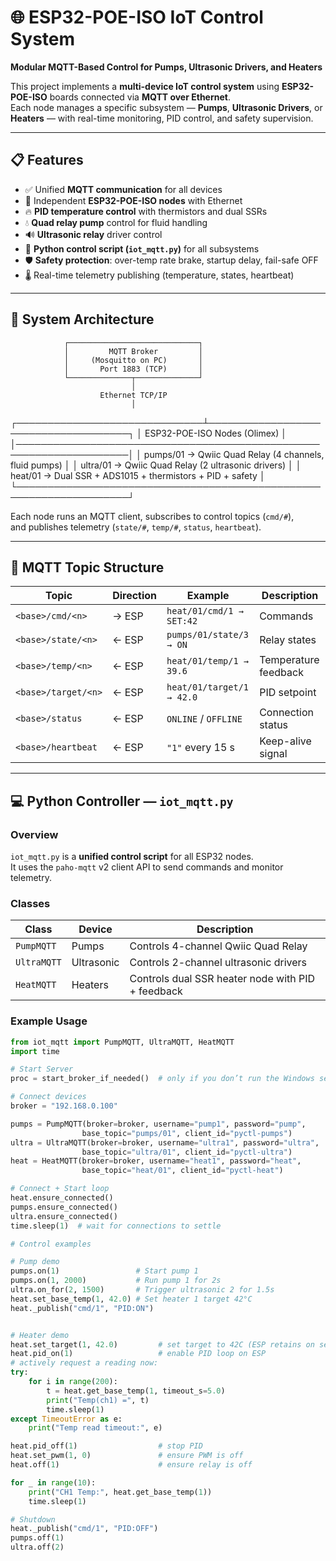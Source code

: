 # 🌐 ESP32-POE-ISO IoT Control System  
**Modular MQTT-Based Control for Pumps, Ultrasonic Drivers, and Heaters**

This project implements a **multi-device IoT control system** using **ESP32-POE-ISO** boards connected via **MQTT over Ethernet**.  
Each node manages a specific subsystem — **Pumps**, **Ultrasonic Drivers**, or **Heaters** — with real-time monitoring, PID control, and safety supervision.

---

## 📋 Features

- ✅ Unified **MQTT communication** for all devices  
- 🔌 Independent **ESP32-POE-ISO nodes** with Ethernet  
- 🔥 **PID temperature control** with thermistors and dual SSRs  
- 💧 **Quad relay pump** control for fluid handling  
- 🔊 **Ultrasonic relay** driver control  
- 🧠 **Python control script (`iot_mqtt.py`)** for all subsystems  
- 🛡️ **Safety protection**: over-temp rate brake, startup delay, fail-safe OFF  
- 🌡️ Real-time telemetry publishing (temperature, states, heartbeat)

---

## 🧭 System Architecture

                ┌─────────────────────────────┐
                │         MQTT Broker         │
                │     (Mosquitto on PC)       │
                │       Port 1883 (TCP)       │
                └──────────────┬──────────────┘
                               │
                        Ethernet TCP/IP
                               │
┌──────────────────────────────┴─────────────────────────────────────┐
│ ESP32-POE-ISO Nodes (Olimex)                                       │
│────────────────────────────────────────────────────────────────────│
│ pumps/01 → Qwiic Quad Relay (4 channels, fluid pumps)              │
│ ultra/01 → Qwiic Quad Relay (2 ultrasonic drivers)                 │
│ heat/01 → Dual SSR + ADS1015 + thermistors + PID + safety          │
└────────────────────────────────────────────────────────────────────┘

Each node runs an MQTT client, subscribes to control topics (`cmd/#`),  
and publishes telemetry (`state/#`, `temp/#`, `status`, `heartbeat`).

---

## 📡 MQTT Topic Structure

| Topic | Direction | Example | Description |
|--------|------------|----------|-------------|
| `<base>/cmd/<n>` | → ESP | `heat/01/cmd/1 → SET:42` | Commands |
| `<base>/state/<n>` | ← ESP | `pumps/01/state/3 → ON` | Relay states |
| `<base>/temp/<n>` | ← ESP | `heat/01/temp/1 → 39.6` | Temperature feedback |
| `<base>/target/<n>` | ← ESP | `heat/01/target/1 → 42.0` | PID setpoint |
| `<base>/status` | ← ESP | `ONLINE` / `OFFLINE` | Connection status |
| `<base>/heartbeat` | ← ESP | `"1"` every 15 s | Keep-alive signal |

---

## 💻 Python Controller — `iot_mqtt.py`

### Overview
`iot_mqtt.py` is a **unified control script** for all ESP32 nodes.  
It uses the `paho-mqtt` v2 client API to send commands and monitor telemetry.

### Classes
| Class | Device | Description |
|--------|---------|-------------|
| `PumpMQTT` | Pumps | Controls 4-channel Qwiic Quad Relay |
| `UltraMQTT` | Ultrasonic | Controls 2-channel ultrasonic drivers |
| `HeatMQTT` | Heaters | Controls dual SSR heater node with PID + feedback |

### Example Usage
```python
from iot_mqtt import PumpMQTT, UltraMQTT, HeatMQTT
import time

# Start Server 
proc = start_broker_if_needed()  # only if you don’t run the Windows service

# Connect devices
broker = "192.168.0.100"

pumps = PumpMQTT(broker=broker, username="pump1", password="pump",
                base_topic="pumps/01", client_id="pyctl-pumps")
ultra = UltraMQTT(broker=broker, username="ultra1", password="ultra",
                base_topic="ultra/01", client_id="pyctl-ultra")
heat = HeatMQTT(broker=broker, username="heat1", password="heat",
                base_topic="heat/01", client_id="pyctl-heat")

# Connect + Start loop
heat.ensure_connected()
pumps.ensure_connected()
ultra.ensure_connected()
time.sleep(1)  # wait for connections to settle

# Control examples

# Pump demo
pumps.on(1)                 # Start pump 1
pumps.on(1, 2000)           # Run pump 1 for 2s
ultra.on_for(2, 1500)       # Trigger ultrasonic 2 for 1.5s
heat.set_base_temp(1, 42.0) # Set heater 1 target 42°C
heat._publish("cmd/1", "PID:ON")


# Heater demo
heat.set_target(1, 42.0)         # set target to 42C (ESP retains on set/1)
heat.pid_on(1)                   # enable PID loop on ESP
# actively request a reading now:
try:
    for i in range(200):
        t = heat.get_base_temp(1, timeout_s=5.0)
        print("Temp(ch1) =", t)
        time.sleep(1)
except TimeoutError as e:
    print("Temp read timeout:", e)

heat.pid_off(1)                  # stop PID
heat.set_pwm(1, 0)               # ensure PWM is off
heat.off(1)                      # ensure relay is off

for _ in range(10):
    print("CH1 Temp:", heat.get_base_temp(1))
    time.sleep(1)

# Shutdown
heat._publish("cmd/1", "PID:OFF")
pumps.off(1)
ultra.off(2)

